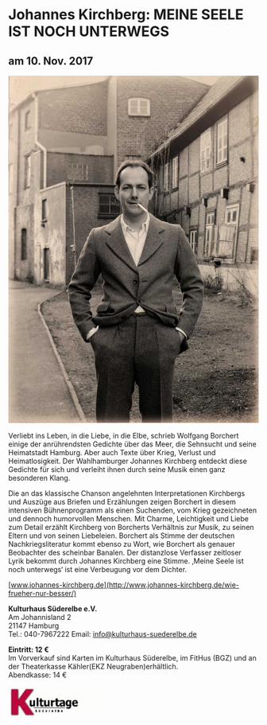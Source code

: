 # Johannes Kirchberg: MEINE SEELE IST NOCH UNTERWEGS

## am 10. Nov. 2017

![](/img/Kirchberg-Meine-Seele-Plakatmotiv.jpg)

Verliebt ins Leben, in die Liebe, in die Elbe, schrieb Wolfgang Borchert einige der anrührendsten
Gedichte über das Meer, die Sehnsucht und seine Heimatstadt Hamburg. Aber
auch Texte über Krieg, Verlust und Heimatlosigkeit. Der Wahlhamburger Johannes Kirchberg
entdeckt diese Gedichte für sich und verleiht ihnen durch seine Musik einen ganz
besonderen Klang.

Die an das klassische Chanson angelehnten Interpretationen Kirchbergs und
Auszüge aus Briefen und Erzählungen zeigen Borchert in diesem intensiven Bühnenprogramm
als einen Suchenden, vom Krieg gezeichneten und dennoch humorvollen Menschen.
Mit Charme, Leichtigkeit und Liebe zum Detail erzählt Kirchberg von Borcherts
Verhältnis zur Musik, zu seinen Eltern und von seinen Liebeleien. Borchert als Stimme der
deutschen Nachkriegsliteratur kommt ebenso zu Wort, wie Borchert als genauer Beobachter
des scheinbar Banalen.
Der distanzlose Verfasser zeitloser Lyrik bekommt durch Johannes Kirchberg eine Stimme.
‚Meine Seele ist noch unterwegs‘ ist eine Verbeugung vor dem Dichter.

[www.johannes-kirchberg.de](http://www.johannes-kirchberg.de/wie-frueher-nur-besser/)

**Kulturhaus Süderelbe e.V.**  
Am Johannisland 2  
21147 Hamburg  
Tel.: 040-7967222
Email: info@kulturhaus-suederelbe.de  

**Eintritt: 12 €**  
Im Vorverkauf sind Karten im Kulturhaus Süderelbe, im FitHus (BGZ) und
an der Theaterkasse Kähler(EKZ Neugraben)erhältlich.  
Abendkasse: 14 €


![](/img/wsb_192x64_Kulturtage2.jpg)
